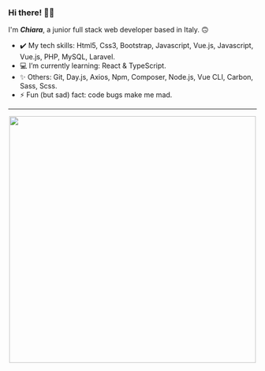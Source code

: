 ### Hi there! 👋🏻 
I'm <em><strong>Chiara</em></strong>, a junior full stack web developer based in Italy. 🙃 

- ✔️ My tech skills: Html5, Css3, Bootstrap, Javascript, Vue.js, Javascript, Vue.js, PHP, MySQL, Laravel.
- 💻 I’m currently learning: React & TypeScript.
- ✨ Others: Git, Day.js, Axios, Npm, Composer, Node.js, Vue CLI, Carbon, Sass, Scss.
- ⚡ Fun (but sad) fact: code bugs make me mad. 

<hr> 
<p align="center">
<img src="https://res.cloudinary.com/practicaldev/image/fetch/s--2bZIjPGC--/c_limit%2Cf_auto%2Cfl_progressive%2Cq_66%2Cw_880/https://dev-to-uploads.s3.amazonaws.com/i/d4tvukbt5mra37cvwklk.gif" width=500px> 

<!--  <hr> 
 
![Your Repository's Stats](https://github-readme-stats.vercel.app/api?username=chiaraxs&show_icons=true)
![Your Repository's Stats](https://github-readme-stats.vercel.app/api/top-langs/?username=chiaraxs&theme=blue-green) -->
  
  
<!--
**chiaraxs/chiaraxs** is a ✨ _special_ ✨ repository because its `README.md` (this file) appears on your GitHub profile.

Here are some ideas to get you started:

- 🔭 I’m currently working on ...
- 🌱 I’m currently learning ...
- 👯 I’m looking to collaborate on ...
- 🤔 I’m looking for help with ...
- 💬 Ask me about ...
- 📫 How to reach me: ...
- 😄 Pronouns: ...
- ⚡ Fun fact: ...
-->
